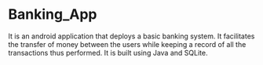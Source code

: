 # Banking_App
It is an android application that deploys a basic banking system. It facilitates the transfer of money between the users while keeping a record of all the transactions thus performed. 
It is built using Java and SQLite.

